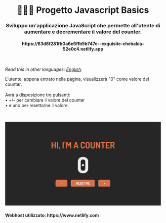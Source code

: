 <h1 align="center">👩🏻‍💻 Progetto Javascript Basics</h1>
<h3 align="center">Sviluppo un'applicazione JavaScript che permette all'utente di aumentare e decrementare il valore del counter.</h3>
<h4 align="center">https://63d8f281fb0a6e6ffb5b747c--exquisite-chebakia-52e0c4.netlify.app</h4>
<br>

*Read this in other languages: [English](README.EN.md).*

<p>L'utente, appena entrato nella pagina, visualizzerà "0" come valore del counter.<br>
  <br>
  Avrà a disposizione tre pulsanti:<br>
    • +/- per cambiare il valore del counter<br>
    • e uno per resettarne il valore.</p>
  <br>
<p align="center">
  <img src="assets/img/screenshot.png" alt="Size Limit CLI" width="738">
</p>

<h4>Webhost utilizzato: https://www.netlify.com</h4>
